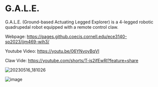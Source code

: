 # G.A.L.E.
G.A.L.E. (Ground-based Actuating Legged Explorer) is a 4-legged robotic quadrupedal robot equipped with a remote control claw. 

Webpage: https://pages.github.coecis.cornell.edu/ece3140-sp2023/jjm469-wih3/

Youtube Video: https://youtu.be/06YNvoyBqVI 

Claw Vide: https://youtube.com/shorts/T-is2ifEwRI?feature=share

![20230516_181026](https://github.com/jjm469/G.A.L.E.-Robot/assets/121833123/e7db3ff4-a43e-409a-8299-12febf2dc0f8)


![image](https://github.com/jjm469/G.A.L.E.-Robot/assets/121833123/67900d81-7f72-48fd-af3d-3f6c6eab7efd)
